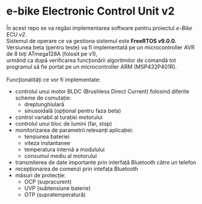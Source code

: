 # e-bike Electronic Control Unit v2
În acest repo se va regăsi implementarea software pentru proiectul *e-Bike ECU v2*.<br>
Sistemul de operare ce va gestiona sistemul este **FreeRTOS v9.0.0.**<br>
Versiunea beta (pentru teste) va fi implementată pe un microcontroller AVR de 8 biți ATmega128A (folosit pe v1),<br>
urmând ca după verificarea funcționării algoritmilor de comandă tot programul să fie portat pe un microcontroller ARM (MSP432P401R).<br><br>
Funcționalități ce vor fi implementate:
* controlul unui motor BLDC (Brushless Direct Current) folosind diferite scheme de comutație:
  * dreptunghiulară
  * sinusoidală (opțional pentru faza beta)
* control variabil al turației motorului
* controlul unui bloc de lumini (far, stop)
* monitorizarea de parametrii relevanți aplicației:
  * tensiunea bateriei
  * viteza instantanee
  * temperatura internă a modulului
  * consumul mediu al motorului
* transmiterea de date importante prin interfață Bluetooth către un telefon
* recepționarea de comenzi prin intefața Bluetooth
* măsuri de protecție:
  * OCP (supracurent)
  * UVP (subtensiune baterie)
  * OTP (supratemperatură)
